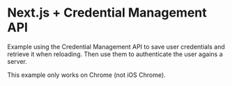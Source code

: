 # Next.js + Credential Management API
Example using the Credential Management API to save user credentials and retrieve it when reloading. Then use them to authenticate the user agains a server.

This example only works on Chrome (not iOS Chrome).
